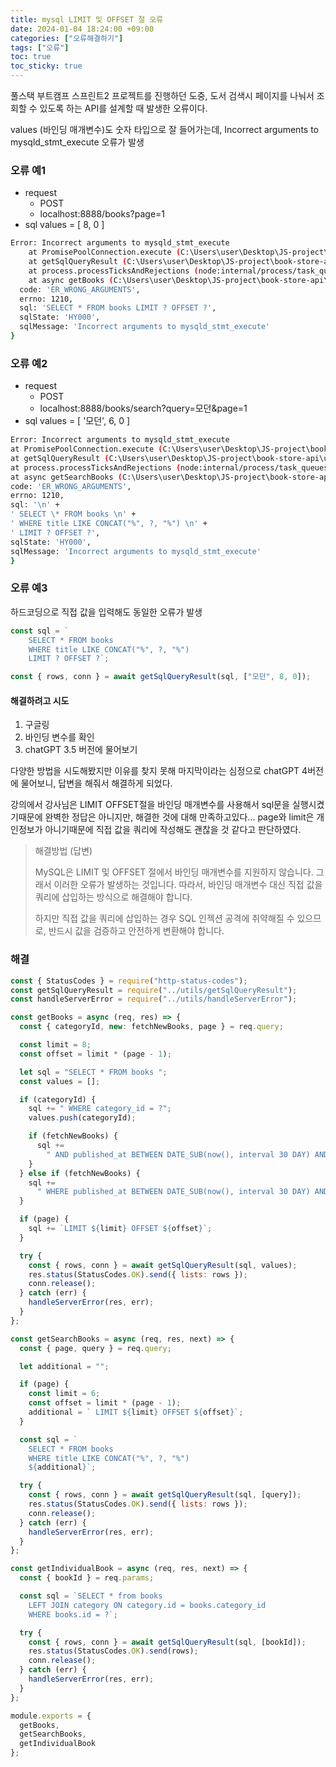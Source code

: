 ```yaml
---
title: mysql LIMIT 및 OFFSET 절 오류
date: 2024-01-04 18:24:00 +09:00
categories: ["오류해결하기"]
tags: ["오류"]
toc: true
toc_sticky: true
---
```


풀스택 부트캠프 스프린트2 프로젝트를 진행하던 도중, 도서 검색시 페이지를 나눠서 조회할 수 있도록 하는 API를 설계할 때 발생한 오류이다.

values (바인딩 매개변수)도 숫자 타입으로 잘 들어가는데, Incorrect arguments to mysqld_stmt_execute 오류가 발생

### 오류 예1

- request
  - POST
  - localhost:8888/books?page=1
- sql values = [ 8, 0 ]

```bash
Error: Incorrect arguments to mysqld_stmt_execute
    at PromisePoolConnection.execute (C:\Users\user\Desktop\JS-project\book-store-api\node_modules\mysql2\promise.js:112:22)
    at getSqlQueryResult (C:\Users\user\Desktop\JS-project\book-store-api\utils\getSqlQueryResult.js:6:29)
    at process.processTicksAndRejections (node:internal/process/task_queues:95:5)
    at async getBooks (C:\Users\user\Desktop\JS-project\book-store-api\controller\booksController.js:31:28) {
  code: 'ER_WRONG_ARGUMENTS',
  errno: 1210,
  sql: 'SELECT * FROM books LIMIT ? OFFSET ?',
  sqlState: 'HY000',
  sqlMessage: 'Incorrect arguments to mysqld_stmt_execute'
}
```

### 오류 예2

- request
  - POST
  - localhost:8888/books/search?query=모던&page=1
- sql values = [ '모던', 6, 0 ]

```bash
Error: Incorrect arguments to mysqld_stmt_execute
at PromisePoolConnection.execute (C:\Users\user\Desktop\JS-project\book-store-api\node_modules\mysql2\promise.js:112:22)
at getSqlQueryResult (C:\Users\user\Desktop\JS-project\book-store-api\utils\getSqlQueryResult.js:6:29)
at process.processTicksAndRejections (node:internal/process/task_queues:95:5)
at async getSearchBooks (C:\Users\user\Desktop\JS-project\book-store-api\controller\booksController.js:60:28) {
code: 'ER_WRONG_ARGUMENTS',
errno: 1210,
sql: '\n' +
' SELECT \* FROM books \n' +
' WHERE title LIKE CONCAT("%", ?, "%") \n' +
' LIMIT ? OFFSET ?',
sqlState: 'HY000',
sqlMessage: 'Incorrect arguments to mysqld_stmt_execute'
}
```

### 오류 예3

하드코딩으로 직접 값을 입력해도 동일한 오류가 발생

```js
const sql = `
    SELECT * FROM books
    WHERE title LIKE CONCAT("%", ?, "%")
    LIMIT ? OFFSET ?`;

const { rows, conn } = await getSqlQueryResult(sql, ["모던", 8, 0]);
```

#### 해결하려고 시도

1. 구글링
2. 바인딩 변수를 확인
3. chatGPT 3.5 버전에 물어보기

다양한 방법을 시도해봤지만 이유를 찾지 못해 마지막이라는 심정으로 chatGPT 4버전에 물어보니, 답변을 해줘서 해결하게 되었다.

강의에서 강사님은 LIMIT OFFSET절을 바인딩 매개변수를 사용해서 sql문을 실행시켰기때문에 완벽한 정답은 아니지만, 해결한 것에 대해 만족하고있다... page와 limit은 개인정보가 아니기때문에 직접 값을 쿼리에 작성해도 괜찮을 것 같다고 판단하였다.

> 해결방법 (답변)
>
> MySQL은 LIMIT 및 OFFSET 절에서 바인딩 매개변수를 지원하지 않습니다. 그래서 이러한 오류가 발생하는 것입니다. 따라서, 바인딩 매개변수 대신 직접 값을 쿼리에 삽입하는 방식으로 해결해야 합니다.
>
> 하지만 직접 값을 쿼리에 삽입하는 경우 SQL 인젝션 공격에 취약해질 수 있으므로, 반드시 값을 검증하고 안전하게 변환해야 합니다.

### 해결

```js
const { StatusCodes } = require("http-status-codes");
const getSqlQueryResult = require("../utils/getSqlQueryResult");
const handleServerError = require("../utils/handleServerError");

const getBooks = async (req, res) => {
  const { categoryId, new: fetchNewBooks, page } = req.query;

  const limit = 8;
  const offset = limit * (page - 1);

  let sql = "SELECT * FROM books ";
  const values = [];

  if (categoryId) {
    sql += " WHERE category_id = ?";
    values.push(categoryId);

    if (fetchNewBooks) {
      sql +=
        " AND published_at BETWEEN DATE_SUB(now(), interval 30 DAY) AND NOW()";
    }
  } else if (fetchNewBooks) {
    sql +=
      " WHERE published_at BETWEEN DATE_SUB(now(), interval 30 DAY) AND NOW()";
  }

  if (page) {
    sql += `LIMIT ${limit} OFFSET ${offset}`;
  }

  try {
    const { rows, conn } = await getSqlQueryResult(sql, values);
    res.status(StatusCodes.OK).send({ lists: rows });
    conn.release();
  } catch (err) {
    handleServerError(res, err);
  }
};

const getSearchBooks = async (req, res, next) => {
  const { page, query } = req.query;

  let additional = "";

  if (page) {
    const limit = 6;
    const offset = limit * (page - 1);
    additional = ` LIMIT ${limit} OFFSET ${offset}`;
  }

  const sql = `
    SELECT * FROM books 
    WHERE title LIKE CONCAT("%", ?, "%") 
    ${additional}`;

  try {
    const { rows, conn } = await getSqlQueryResult(sql, [query]);
    res.status(StatusCodes.OK).send({ lists: rows });
    conn.release();
  } catch (err) {
    handleServerError(res, err);
  }
};

const getIndividualBook = async (req, res, next) => {
  const { bookId } = req.params;

  const sql = `SELECT * from books 
    LEFT JOIN category ON category.id = books.category_id 
    WHERE books.id = ?`;

  try {
    const { rows, conn } = await getSqlQueryResult(sql, [bookId]);
    res.status(StatusCodes.OK).send(rows);
    conn.release();
  } catch (err) {
    handleServerError(res, err);
  }
};

module.exports = {
  getBooks,
  getSearchBooks,
  getIndividualBook
};
```
